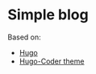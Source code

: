 # Simple blog

Based on:
 - [Hugo](https://gohugo.io)
 - [Hugo-Coder theme](https://github.com/luizdepra/hugo-coder/)
